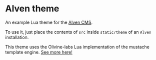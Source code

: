 # Alven theme

An example Lua theme for the [Alven CMS](https://github.com/rzetterberg/alven).

To use it, just place the contents of `src` inside `static/theme` of an `Alven`
installation.

This theme uses the Olivine-labs Lua implementation of the mustache template 
engine. [See more here!](https://github.com/Olivine-Labs/lustache)
